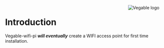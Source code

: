 <a href="http://vegable.org/">
    <img src="https://vegable.squarespace.com/s/logo-red-black.svg" alt="Vegable logo"
         title="Vegable-pi - Bootstrap-Node-Express-Redis OpenSprinklerPi Stack" align="right" />
</a>

# Introduction

Vegable-wifi-pi **_will eventually_** create a WIFI access point for first time installation.
